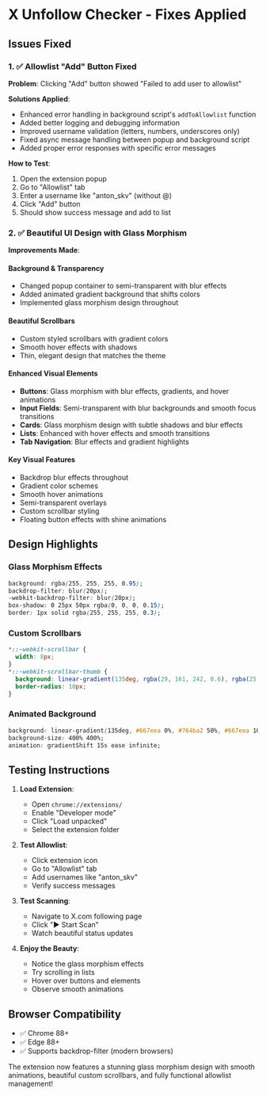 # X Unfollow Checker - Fixes Applied

## Issues Fixed

### 1. ✅ Allowlist "Add" Button Fixed
**Problem**: Clicking "Add" button showed "Failed to add user to allowlist"

**Solutions Applied**:
- Enhanced error handling in background script's `addToAllowlist` function
- Added better logging and debugging information
- Improved username validation (letters, numbers, underscores only)
- Fixed async message handling between popup and background script
- Added proper error responses with specific error messages

**How to Test**:
1. Open the extension popup
2. Go to "Allowlist" tab
3. Enter a username like "anton_skv" (without @)
4. Click "Add" button
5. Should show success message and add to list

### 2. ✅ Beautiful UI Design with Glass Morphism
**Improvements Made**:

#### Background & Transparency
- Changed popup container to semi-transparent with blur effects
- Added animated gradient background that shifts colors
- Implemented glass morphism design throughout

#### Beautiful Scrollbars
- Custom styled scrollbars with gradient colors
- Smooth hover effects with shadows
- Thin, elegant design that matches the theme

#### Enhanced Visual Elements
- **Buttons**: Glass morphism with blur effects, gradients, and hover animations
- **Input Fields**: Semi-transparent with blur backgrounds and smooth focus transitions
- **Cards**: Glass morphism design with subtle shadows and blur effects
- **Lists**: Enhanced with hover effects and smooth transitions
- **Tab Navigation**: Blur effects and gradient highlights

#### Key Visual Features
- Backdrop blur effects throughout
- Gradient color schemes
- Smooth hover animations
- Semi-transparent overlays
- Custom scrollbar styling
- Floating button effects with shine animations

## Design Highlights

### Glass Morphism Effects
```css
background: rgba(255, 255, 255, 0.95);
backdrop-filter: blur(20px);
-webkit-backdrop-filter: blur(20px);
box-shadow: 0 25px 50px rgba(0, 0, 0, 0.15);
border: 1px solid rgba(255, 255, 255, 0.3);
```

### Custom Scrollbars
```css
*::-webkit-scrollbar {
  width: 8px;
}
*::-webkit-scrollbar-thumb {
  background: linear-gradient(135deg, rgba(29, 161, 242, 0.6), rgba(25, 145, 219, 0.8));
  border-radius: 10px;
}
```

### Animated Background
```css
background: linear-gradient(135deg, #667eea 0%, #764ba2 50%, #667eea 100%);
background-size: 400% 400%;
animation: gradientShift 15s ease infinite;
```

## Testing Instructions

1. **Load Extension**:
   - Open `chrome://extensions/`
   - Enable "Developer mode"
   - Click "Load unpacked"
   - Select the extension folder

2. **Test Allowlist**:
   - Click extension icon
   - Go to "Allowlist" tab  
   - Add usernames like "anton_skv"
   - Verify success messages

3. **Test Scanning**:
   - Navigate to X.com following page
   - Click "▶️ Start Scan"
   - Watch beautiful status updates

4. **Enjoy the Beauty**:
   - Notice the glass morphism effects
   - Try scrolling in lists
   - Hover over buttons and elements
   - Observe smooth animations

## Browser Compatibility
- ✅ Chrome 88+
- ✅ Edge 88+
- ✅ Supports backdrop-filter (modern browsers)

The extension now features a stunning glass morphism design with smooth animations, beautiful custom scrollbars, and fully functional allowlist management!
